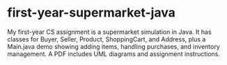 # first-year-supermarket-java
My first-year CS assignment is a supermarket simulation in Java. It has classes for Buyer, Seller, Product, ShoppingCart, and Address, plus a Main.java demo showing adding items, handling purchases, and inventory management. A PDF includes UML diagrams and assignment instructions.
